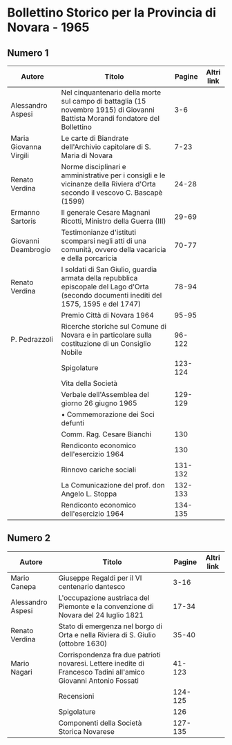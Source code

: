 # Bollettino Storico per la Provincia di Novara - 1965

## Numero 1

| Autore                 | Titolo                                                                                                                                    | Pagine  | Altri link |
|------------------------|-------------------------------------------------------------------------------------------------------------------------------------------|---------|------------|
| Alessandro Aspesi      | Nel cinquantenario della morte sul campo di battaglia (15 novembre 1915) di Giovanni Battista Morandi fondatore del Bollettino            | 3-6     |            |
| Maria Giovanna Virgili | Le carte di Biandrate dell'Archivio capitolare di S. Maria di Novara                                                                      | 7-23    |            |
| Renato Verdina         | Norme disciplinari e amministrative per i consigli e le vicinanze della Riviera d'Orta secondo il vescovo C. Bascapè (1599)               | 24-28   |            |
| Ermanno Sartoris       | Il generale Cesare Magnani Ricotti, Ministro della Guerra (III)                                                                           | 29-69   |            |
| Giovanni Deambrogio    | Testimonianze d'istituti scomparsi negli atti di una comunità, ovvero della vacaricia e della porcaricia                                  | 70-77   |            |
| Renato Verdina         | I soldati di San Giulio, guardia armata della repubblica episcopale del Lago d'Orta (secondo documenti inediti del 1575, 1595 e del 1747) | 78-94   |            |
|                        | Premio Città di Novara 1964                                                                                                               | 95-95   |            |
| P. Pedrazzoli          | Ricerche storiche sul Comune di Novara e in particolare sulla costituzione di un Consiglio Nobile                                         | 96-122  |            |
|                        | Spigolature                                                                                                                               | 123-124 |            |
|                        | Vita della Società                                                                                                                        |         |            |
|                        | Verbale dell'Assemblea del giorno 26 giugno 1965                                                                                          | 129-129 |            |
|                        | • Commemorazione dei Soci defunti                                                                                                         |         |            |
|                        | Comm. Rag. Cesare Bianchi                                                                                                                 | 130     |            |
|                        | Rendiconto economico dell'esercizio 1964                                                                                                  | 130     |            |
|                        | Rinnovo cariche sociali                                                                                                                   | 131-132 |            |
|                        | La Comunicazione del prof. don Angelo L. Stoppa                                                                                           | 132-133 |            |
|                        | Rendiconto economico dell'esercizio 1964                                                                                                  | 134-135 |            |

## Numero 2

| Autore            | Titolo                                                                                                           | Pagine  | Altri link |
|-------------------|------------------------------------------------------------------------------------------------------------------|---------|------------|
| Mario Canepa      | Giuseppe Regaldi per il VI centenario dantesco                                                                   | 3-16    |            |
| Alessandro Aspesi | L'occupazione austriaca del Piemonte e la convenzione di Novara del 24 luglio 1821                               | 17-34   |            |
| Renato Verdina    | Stato di emergenza nel borgo di Orta e nella Riviera di S. Giulio (ottobre 1630)                                 | 35-40   |            |
| Mario Nagari      | Corrispondenza fra due patrioti novaresi. Lettere inedite di Francesco Tadini all'amico Giovanni Antonio Fossati | 41-123  |            |
|                   | Recensioni                                                                                                       | 124-125 |            |
|                   | Spigolature                                                                                                      | 126     |            |
|                   | Componenti della Società Storica Novarese                                                                        | 127-135 |            |
